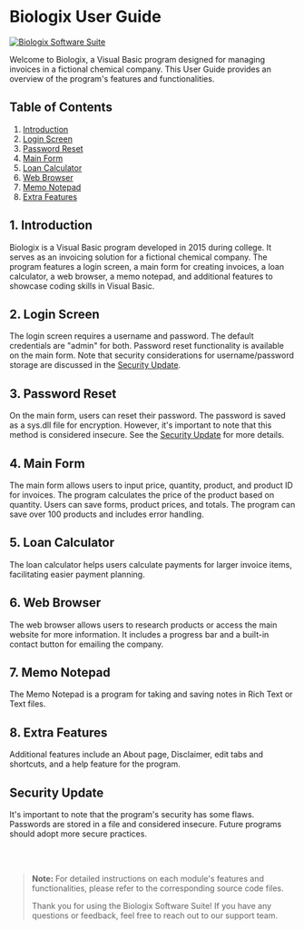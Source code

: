 # Biologix User Guide
[![Biologix Software Suite](https://img.shields.io/badge/Biologix%20Software%20Suite-v0.1-brightgreen)](https://github.com/your-username/biologix-software-suite)


Welcome to Biologix, a Visual Basic program designed for managing invoices in a fictional chemical company. This User Guide provides an overview of the program's features and functionalities.

## Table of Contents
1. [Introduction](#introduction)
2. [Login Screen](#login-screen)
3. [Password Reset](#password-reset)
4. [Main Form](#main-form)
5. [Loan Calculator](#loan-calculator)
6. [Web Browser](#web-browser)
7. [Memo Notepad](#memo-notepad)
8. [Extra Features](#extra-features)

## 1. Introduction <a name="introduction"></a>

Biologix is a Visual Basic program developed in 2015 during college. It serves as an invoicing solution for a fictional chemical company. The program features a login screen, a main form for creating invoices, a loan calculator, a web browser, a memo notepad, and additional features to showcase coding skills in Visual Basic.

## 2. Login Screen <a name="login-screen"></a>

The login screen requires a username and password. The default credentials are "admin" for both. Password reset functionality is available on the main form. Note that security considerations for username/password storage are discussed in the [Security Update](#password-reset).

## 3. Password Reset <a name="password-reset"></a>

On the main form, users can reset their password. The password is saved as a sys.dll file for encryption. However, it's important to note that this method is considered insecure. See the [Security Update](#password-reset) for more details.

## 4. Main Form <a name="main-form"></a>

The main form allows users to input price, quantity, product, and product ID for invoices. The program calculates the price of the product based on quantity. Users can save forms, product prices, and totals. The program can save over 100 products and includes error handling.

## 5. Loan Calculator <a name="loan-calculator"></a>

The loan calculator helps users calculate payments for larger invoice items, facilitating easier payment planning.

## 6. Web Browser <a name="web-browser"></a>

The web browser allows users to research products or access the main website for more information. It includes a progress bar and a built-in contact button for emailing the company.

## 7. Memo Notepad <a name="memo-notepad"></a>

The Memo Notepad is a program for taking and saving notes in Rich Text or Text files.

## 8. Extra Features <a name="extra-features"></a>

Additional features include an About page, Disclaimer, edit tabs and shortcuts, and a help feature for the program.

## Security Update

It's important to note that the program's security has some flaws. Passwords are stored in a file and considered insecure. Future programs should adopt more secure practices.

<br><br>

> __Note:__ For detailed instructions on each module's features and functionalities, please refer to the corresponding source code files.
>
> Thank you for using the Biologix Software Suite! If you have any questions or feedback, feel free to reach out to our support team.
